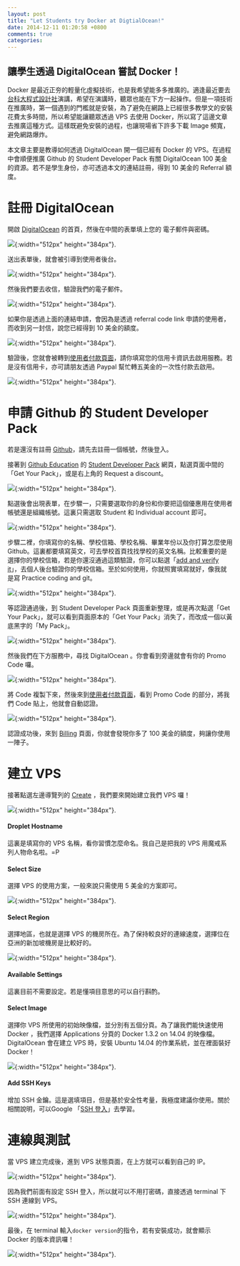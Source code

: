 ```yaml
---
layout: post
title: "Let Students try Docker at DigtialOcean!"
date: 2014-12-11 01:20:58 +0800
comments: true
categories:
---
```


讓學生透過 DigitalOcean 嘗試 Docker！
-----------------------------------

Docker 是最近正夯的輕量化虛擬技術，也是我希望能多多推廣的。適逢最近要去[台科大程式設計社](http://ntustcoding.club/)演講，希望在演講時，聽眾也能在下方一起操作。但是一項技術在推廣時，第一個遇到的門檻就是安裝，為了避免在網路上已經很多教學文的安裝花費太多時間，所以希望能讓聽眾透過 VPS 去使用 Docker，所以寫了這邊文章去推廣這種方式。這樣既避免安裝的過程，也讓現場省下許多下載 Image 頻寬，避免網路爆炸。

本文章主要是教導如何透過 DigitalOcean 開一個已經有 Docker 的 VPS。在過程中會順便推廣 Github 的 Student Developer Pack 有關 DigitalOcean  100 美金的資源。若不是學生身份，亦可透過本文的連結註冊，得到 10 美金的 Referral 額度。

<!-- more -->

# 註冊 DigitalOcean
開啟 [DigitalOcean](http://goo.gl/P9rn2B) 的首頁，然後在中間的表單填上您的 電子郵件與密碼。

![](images/posts/2014-12-11-student-docker-resource/1_1.png){:width="512px" height="384px"}.

送出表單後，就會被引導到使用者後台。

![](images/posts/2014-12-11-student-docker-resource/1_2.png){:width="512px" height="384px"}.

然後我們要去收信，驗證我們的電子郵件。

![](images/posts/2014-12-11-student-docker-resource/1_3.png){:width="512px" height="384px"}.

如果你是透過上面的連結申請，會因為是透過 referral code link 申請的使用者，而收到另一封信，說您已經得到 10 美金的額度。

![](images/posts/2014-12-11-student-docker-resource/1_4.png){:width="512px" height="384px"}.

驗證後，您就會被轉到[使用者付款頁面](https://cloud.digitalocean.com/user_payment_profiles)，請你填寫您的信用卡資訊去啟用服務。若是沒有信用卡，亦可請朋友透過 Paypal 幫忙轉五美金的一次性付款去啟用。

![](images/posts/2014-12-11-student-docker-resource/1_5.png){:width="512px" height="384px"}.

# 申請 Github 的 Student Developer Pack
若是還沒有註冊 [Github]()，請先去註冊一個帳號，然後登入。

接著到 [Github Education]() 的 [Student Developer Pack]() 網頁，點選頁面中間的「Get Your Pack」，或是右上角的 Request a discount。

![](images/posts/2014-12-11-student-docker-resource/2_1.png){:width="512px" height="384px"}.

點選後會出現表單，在步驟一，只需要選取你的身份和你要把這個優惠用在使用者帳號還是組織帳號。這裏只需選取 Student 和 Individual account 即可。

![](images/posts/2014-12-11-student-docker-resource/2_2.png){:width="512px" height="384px"}.

步驟二裡，你填寫你的名稱、學校信箱、學校名稱、畢業年份以及你打算怎麼使用Github。這裏都要填寫英文，可去學校首頁找找學校的英文名稱。比較重要的是選擇你的學校信箱，若是你還沒通過這類驗證，你可以點選「[add and verify it](https://github.com/settings/emails)」，去個人後台驗證你的學校信箱。至於如何使用，你就照實填寫就好，像我就是寫 Practice coding and git。

![](images/posts/2014-12-11-student-docker-resource/2_3.png){:width="512px" height="384px"}.

等認證通過後，到 Student Developer Pack 頁面重新整理，或是再次點選「Get Your Pack」，就可以看到頁面原本的「Get Your Pack」消失了，而改成一個以黃底黑字的「My Pack」。

![](images/posts/2014-12-11-student-docker-resource/2_4.png){:width="512px" height="384px"}.

然後我們在下方服務中，尋找 DigitalOcean 。你會看到旁邊就會有你的 Promo Code 囉。

![](images/posts/2014-12-11-student-docker-resource/2_5.png){:width="512px" height="384px"}.

將 Code 複製下來，然後來到[使用者付款頁面](https://cloud.digitalocean.com/user_payment_profiles)，看到 Promo Code 的部分，將我們 Code 貼上，他就會自動認證。

![](images/posts/2014-12-11-student-docker-resource/2_6.png){:width="512px" height="384px"}.

認證成功後，來到 [Billing](https://cloud.digitalocean.com/billing) 頁面，你就會發現你多了 100 美金的額度，夠讓你使用一陣子。

# 建立 VPS
接著點選左邊導覽列的 [Create](https://cloud.digitalocean.com/droplets/new) ，我們要來開始建立我們 VPS 囉！

![](images/posts/2014-12-11-student-docker-resource/3_1.png){:width="512px" height="384px"}.

#### Droplet Hostname
這裏是填寫你的 VPS 名稱，看你習慣怎麼命名。我自己是把我的 VPS 用魔戒系列人物命名啦。=P

#### Select Size
選擇 VPS 的使用方案，一般來說只需使用 5 美金的方案即可。

![](images/posts/2014-12-11-student-docker-resource/3_2.png){:width="512px" height="384px"}.

#### Select Region
選擇地區，也就是選擇 VPS 的機房所在。為了保持較良好的連線速度，選擇位在亞洲的新加坡機房是比較好的。

![](images/posts/2014-12-11-student-docker-resource/3_3.png){:width="512px" height="384px"}.

#### Available Settings
這裏目前不需要設定。若是懂項目意思的可以自行斟酌。

#### Select Image
選擇你 VPS 所使用的初始映像檔，並分別有五個分頁。為了讓我們能快速使用 Docker ，我們選擇 Applications 分頁的 Docker 1.3.2 on 14.04 的映像檔。DigitalOcean 會在建立 VPS 時，安裝 Ubuntu 14.04 的作業系統，並在裡面裝好 Docker！

![](images/posts/2014-12-11-student-docker-resource/3_4.png){:width="512px" height="384px"}.

#### Add SSH Keys
增加 SSH 金鑰。這是選填項目，但是基於安全性考量，我極度建議你使用。關於相關說明，可以Google 「[SSH 登入](https://www.google.com.tw/webhp?#newwindow=1&q=SSH+%E7%99%BB%E5%85%A5)」去學習。

# 連線與測試
當 VPS 建立完成後，進到 VPS 狀態頁面，在上方就可以看到自己的 IP。

![](images/posts/2014-12-11-student-docker-resource/4_1.png){:width="512px" height="384px"}.

因為我們前面有設定 SSH 登入，所以就可以不用打密碼，直接透過 terminal 下 SSH 連線到 VPS。

![](images/posts/2014-12-11-student-docker-resource/4_2.png){:width="512px" height="384px"}.

最後，在 terminal 輸入`docker version`的指令，若有安裝成功，就會顯示 Docker 的版本資訊囉！

![](images/posts/2014-12-11-student-docker-resource/4_3.png){:width="512px" height="384px"}.
